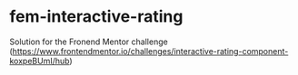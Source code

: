 # fem-interactive-rating
Solution for the Fronend Mentor challenge (https://www.frontendmentor.io/challenges/interactive-rating-component-koxpeBUmI/hub)
